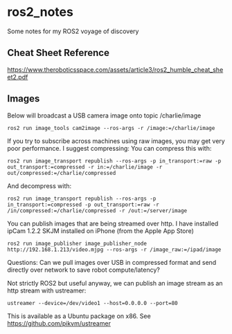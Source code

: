 # ros2_notes
Some notes for my ROS2 voyage of discovery

## Cheat Sheet Reference

https://www.theroboticsspace.com/assets/article3/ros2_humble_cheat_sheet2.pdf


## Images

Below will broadcast a USB camera image onto topic /charlie/image
```
ros2 run image_tools cam2image --ros-args -r /image:=/charlie/image
```

If you try to subscribe across machines using raw images, you may get very poor performance. I suggest compressing:
You can compress this with:
```
ros2 run image_transport republish --ros-args -p in_transport:=raw -p out_transport:=compressed -r in:=/charlie/image -r out/compressed:=/charlie/compressed
```

And decompress with:
```
ros2 run image_transport republish --ros-args -p in_transport:=compressed -p out_transport:=raw -r /in/compressed:=/charlie/compressed -r /out:=/server/image
```

You can publish images that are being streamed over http. I have installed ipCam 1.2.2 SKJM installed on iPhone (from the Apple App Store)
```
ros2 run image_publisher image_publisher_node http://192.168.1.213/video.mjpg --ros-args -r /image_raw:=/ipad/image
```

Questions:
Can we pull images over USB in compressed format and send directly over network to save robot compute/latency?

Not strictly ROS2 but useful anyway, we can publish an image stream as an http stream with ustreamer:
```
ustreamer --device=/dev/video1 --host=0.0.0.0 --port=80
```
This is available as a Ubuntu package on x86.
See https://github.com/pikvm/ustreamer
